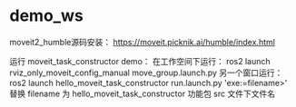 # demo_ws

moveit2_humble源码安装： https://moveit.picknik.ai/humble/index.html

运行 moveit_task_constructor demo：
在工作空间下运行：
ros2 launch rviz_only_moveit_config_manual move_group.launch.py
另一个窗口运行：
ros2 launch hello_moveit_task_constructor run.launch.py 'exe:=filename>'
替换 filename 为 hello_moveit_task_constructor 功能包 src 文件下文件名

